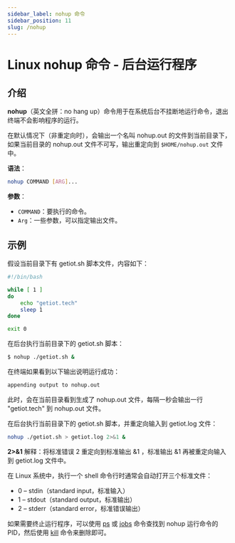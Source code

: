 ```yaml
---
sidebar_label: nohup 命令
sidebar_position: 11
slug: /nohup
---
```


# Linux nohup 命令 - 后台运行程序



## 介绍

**nohup**（英文全拼：no hang up）命令用于在系统后台不挂断地运行命令，退出终端不会影响程序的运行。

在默认情况下（非重定向时），会输出一个名叫 nohup.out 的文件到当前目录下，如果当前目录的 nohup.out 文件不可写，输出重定向到 `$HOME/nohup.out` 文件中。

**语法**：

```bash
nohup COMMAND [ARG]...
```

**参数**：

- `COMMAND`：要执行的命令。
- `Arg`：一些参数，可以指定输出文件。



## 示例

假设当前目录下有 getiot.sh 脚本文件，内容如下：

```bash
#!/bin/bash

while [ 1 ]
do
    echo "getiot.tech"
    sleep 1
done

exit 0
```

在后台执行当前目录下的 getiot.sh 脚本：

```bash
$ nohup ./getiot.sh &
```

在终端如果看到以下输出说明运行成功：

```bash
appending output to nohup.out
```

此时，会在当前目录看到生成了 nohup.out 文件，每隔一秒会输出一行 "getiot.tech" 到 nohup.out 文件。

在后台执行当前目录下的 getiot.sh 脚本，并重定向输入到 getiot.log 文件：

```bash
nohup ./getiot.sh > getiot.log 2>&1 &
```

**2>&1** 解释：将标准错误 2 重定向到标准输出 &1 ，标准输出 &1 再被重定向输入到 getiot.log 文件中。

在 Linux 系统中，执行一个 shell 命令行时通常会自动打开三个标准文件：

- 0 – stdin（standard input，标准输入）
- 1 – stdout（standard output，标准输出）
- 2 – stderr（standard error，标准错误输出）

如果需要终止运行程序，可以使用 [ps](/linux-command/ps) 或 [jobs](/linux-command/jobs) 命令查找到 nohup 运行命令的 PID，然后使用 [kill](/linux-command/kill) 命令来删除即可。

